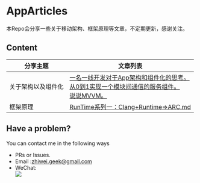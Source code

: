 # AppArticles
本Repo会分享一些关于移动架构、框架原理等文章，不定期更新，感谢关注。

## Content

| 分享主题 | 文章列表 |
| ----- | --------- |
关于架构以及组件化 | [一名一线开发对于App架构和组件化的思考。](https://github.com/Lobster-King/AppArticles/blob/master/Architecture/%E4%B8%80%E5%90%8D%E4%B8%80%E7%BA%BF%E5%BC%80%E5%8F%91%E5%AF%B9%E4%BA%8EApp%E6%9E%B6%E6%9E%84%E5%92%8C%E7%BB%84%E4%BB%B6%E5%8C%96%E7%9A%84%E6%80%9D%E8%80%83.md)<br />[从0到1实现一个模块间通信的服务组件。](https://github.com/Lobster-King/AppArticles/blob/master/Architecture/%E4%BB%8E0%E5%88%B01%E5%AE%9E%E7%8E%B0%E4%B8%80%E4%B8%AA%E6%A8%A1%E5%9D%97%E9%97%B4%E9%80%9A%E4%BF%A1%E7%9A%84%E6%9C%8D%E5%8A%A1%E7%BB%84%E4%BB%B6.md)<br />[说说MVVM。](https://github.com/Lobster-King/AppArticles/blob/master/Architecture/%E8%AF%B4%E8%AF%B4MVVM.md) |  
框架原理 | [RunTime系列一：Clang+Runtime=>ARC.md](https://github.com/Lobster-King/AppArticles/blob/master/iOS%20OpenSource/Clang%2BRuntime%3D%3EARC.md) | 

## Have a problem?

You can contact me in the following ways

* PRs or Issues.
* Email :[zhiwei.geek@gmail.com](mailto:zhiwei.geek@gmail.com)
* WeChat:  
![](https://raw.githubusercontent.com/Lobster-King/AppArticles/master/WeChat.png)
